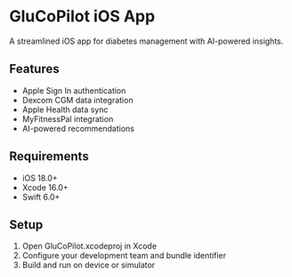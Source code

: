 # GluCoPilot iOS App

A streamlined iOS app for diabetes management with AI-powered insights.

## Features
- Apple Sign In authentication
- Dexcom CGM data integration
- Apple Health data sync
- MyFitnessPal integration
- AI-powered recommendations

## Requirements
- iOS 18.0+
- Xcode 16.0+
- Swift 6.0+

## Setup
1. Open GluCoPilot.xcodeproj in Xcode
2. Configure your development team and bundle identifier
3. Build and run on device or simulator
